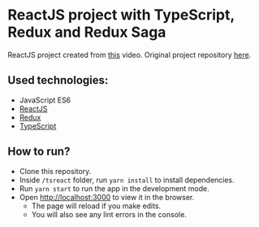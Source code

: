 # ReactJS project with TypeScript, Redux and Redux Saga

ReactJS project created from [this](https://www.youtube.com/watch?v=OXxul6AvXNs) video. Original project repository [here](https://github.com/rocketseat-content/youtube-typescript-reactjs).

## Used technologies:
- JavaScript ES6
- [ReactJS](https://reactjs.org/)
- [Redux](https://redux.js.org/)
- [TypeScript](https://www.typescriptlang.org/)

## How to run?
- Clone this repository.
- Inside `/tsreact` folder, run `yarn install` to install dependencies.
- Run `yarn start` to run the app in the development mode.
- Open [http://localhost:3000](http://localhost:3000) to view it in the browser.
    - The page will reload if you make edits.
    - You will also see any lint errors in the console.